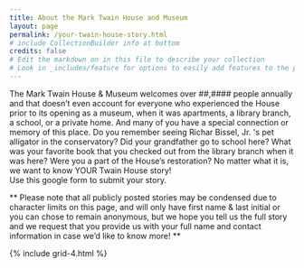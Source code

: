 ```yaml
---
title: About the Mark Twain House and Museum
layout: page
permalink: /your-twain-house-story.html
# include CollectionBuilder info at bottom
credits: false
# Edit the markdown on in this file to describe your collection
# Look in _includes/feature for options to easily add features to the page
---
```


The Mark Twain House & Museum welcomes over ##,#### people annually and that doesn’t even account for everyone who experienced the House prior to its opening as a museum, when it was apartments, a library branch, a school, or a private home. And many of you have a special connection or memory of this place. Do you remember seeing Richar Bissel, Jr. 's pet alligator in the conservatory? Did your grandfather go to school here? What was your favorite book that you checked out from the library branch when it was here? Were you a part of the House’s restoration? 
No matter what it is, we want to know YOUR Twain House story!  
Use this google form to submit your story. 

** Please note that all publicly posted stories may be condensed due to character limits on this page, and will only have first name & last initial or you can chose to remain anonymous, but we hope you tell us the full story and we request that you provide us with your full name and contact information in case we’d like to know more! **

{% include grid-4.html %}
